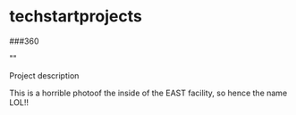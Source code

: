 # techstartprojects

###360




"<script src='//vizor.io/static/scripts/vizor-360-embed.js' data-vizorurl='//vizor.io/embed/marshalleast/awful-video-blah'></script>"


Project description

This is a horrible photoof the inside of the EAST facility, so hence the name LOL!!

